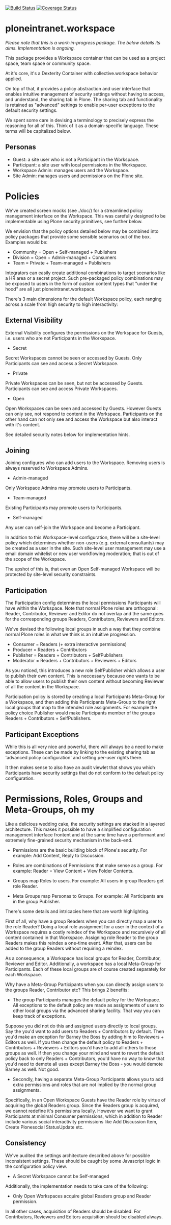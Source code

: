 [![Build Status](https://api.travis-ci.org/ploneintranet/ploneintranet.workspace.png)](https://travis-ci.org/ploneintranet/ploneintranet.workspace)
[![Coverage Status](https://coveralls.io/repos/ploneintranet/ploneintranet.workspace/badge.png)](https://coveralls.io/r/ploneintranet/ploneintranet.workspace)

ploneintranet.workspace
=======================

*Please note that this is a work-in-progress package. The below details its aims. Implementation is ongoing.*

This package provides a Workspace container that can be used as a project space,
team space or community space. 

At it's core, it's a Dexterity Container with collective.workspace behavior
applied.

On top of that, it provides a policy abstraction and user interface that
enables intuitive management of security settings without having to
access, and understand, the sharing tab in Plone. The sharing tab
and functionality is retained as "advanced" settings to enable
per-user exceptions to the default security settings.

We spent some care in devising a terminology to precisely express
the reasoning for all of this. Think of it as a domain-specific language.
These terms will be capitalized below.


Personas
--------

- Guest: a site user who is not a Participant in the Workspace.
- Participant: a site user with local permissions in the Workspace.
- Workspace Admin: manages users and the Workspace.
- Site Admin: manages users and permissions on the Plone site.


Policies
========

We've created screen mocks (see ./doc/) for a streamlined policy management
interface on the Workspace. This was carefully designed to be implementable
using Plone security primitives, see further below.

We envision that the policy options detailed below may be combined into
policy packages that provide some sensible scenarios out of the box.
Examples would be:

- Community = Open + Self-managed + Publishers
- Division  = Open + Admin-managed + Consumers
- Team      = Private + Team-managed + Publishers

Integrators can easily create additional combinations to target scenarios
like a HR area or a secret project. Such pre-packaged policy combinations
may be exposed to users in the form of custom content types that "under the
hood" are all just ploneintranet.workspace.

There's 3 main dimensions for the default Workspace policy, each ranging
across a scale from high security to high interactivity:


External Visibility
-------------------

External Visibility configures the permissions on the Workspace
for Guests, i.e. users who are not Participants in the Workspace.

* Secret

Secret Workspaces cannot be seen or accessed by Guests.
Only Participants can see and access a Secret Workspace.

* Private

Private Workspaces can be seen, but not be accessed by Guests.
Participants can see and access Private Workspaces.

* Open

Open Workspaces can be seen and accessed by Guests.
However Guests can only see, not respond to content in the Workspace.
Participants on the other hand can not only see and access
the Workspace but also interact with it's content.

See detailed security notes below for implementation hints.


Joining
-------

Joining configures who can add users to the Workspace.
Removing users is always reserved to Workspace Admins.

* Admin-managed

Only Workspace Admins may promote users to Participants.

* Team-managed

Existing Participants may promote users to Participants.

* Self-managed

Any user can self-join the Workspace and become a Participant.

In addition to this Workspace-level configuration, there will
be a site-level policy which determines whether non-users
(e.g. external consultants) may be created as a user in the site.
Such site-level user management may use a email domain whitelist
or new user workflowing moderation; that is out of the scope
of the Workspace.

The upshot of this is, that even an Open Self-managed Workspace will
be protected by site-level security constraints.


Participation
-------------

The Participation config determines the local permissions Participants
will have within the Workspace. Note that normal Plone roles are
orthogonal: Reader, Contributor, Reviewer and Editor do not overlap
and the same goes for the corresponding groups Readers, Contributors,
Reviewers and Editors.

We've devised the following local groups in such a way that they
combine normal Plone roles in what we think is an intuitive progression.

* Consumer   = Readers (+ extra interactive permissions)
* Producer   = Readers + Contributors
* Publisher  = Readers + Contributors + SelfPublishers
* Moderator  = Readers + Contributors + Reviewers + Editors

As you noticed, this introduces a new role SelfPublisher which allows
a user to publish their own content. This is neccessary because one wants
to be able to allow users to publish their own content without becoming
Reviewer of all the content in the Workspace.

Participation policy is stored by creating a local Participants Meta-Group
for a Workspace, and then adding this Participants Meta-Group to the right
local groups that map to the intended role assignments. For example the
policy choice Publisher would make Participants member of the groups
Readers + Contributors + SelfPublishers.


Participant Exceptions
----------------------

While this is all very nice and powerful, there will always be a need
to make exceptions. These can be made by linking to the existing sharing
tab as 'advanced policy configuration' and setting per-user rights there.

It then makes sense to also have an audit viewlet that shows you which
Participants have security settings that do not conform to the default
policy configuration.


Permissions, Roles, Groups and Meta-Groups, oh my
=================================================

Like a delicious wedding cake, the security settings are stacked in a
layered architecture. This makes it possible to have a simplified
configuration management interface frontent and at the same time have a
performant and extremely fine-grained security mechanism in the back-end.

* Permissions are the basic building block of Plone's security.
  For example: Add Content, Reply to Discussion.

* Roles are combinations of Permissions that make sense as a group.
  For example: Reader = View Content + View Folder Contents.

* Groups map Roles to users.
  For example: All users in group Readers get role Reader.

* Meta Groups map Personas to Groups.
  For example: All Participants are in the group Publisher.

There's some details and intricacies here that are worth highlighting.

First of all, why have a group Readers when you can directly map a user to the
role Reader? Doing a local role assignment for a user in the context of a
Workspace requires a costly reindex of the Workspace and recursively of all
content contained in that Workspace. Assigning role Reader to the group
Readers makes this reindex a one-time event. After that, users can be
added to the group Readers without requiring a reindex.

As a consequence, a Workspace has local groups for Reader, Contributor,
Reviewer and Editor. Additionally, a workspace has a local Meta-Group
for Participants. Each of these local groups are of course created separately
for each Workspace.

Why have a Meta-Group Participants when you can directly assign users
to the groups Reader, Contributor etc? This brings 2 benefits:

- The group Participants manages the default policy for the Workspace. 
  All exceptions to the default policy are made as assignments of users
  to other local groups via the advanced sharing facility. That way you
  can keep track of exceptions.

Suppose you did not do this and assigned users directly to local groups.
Say the you'd want to add users to Readers + Contributors by default.
Then you'd make an exception for Barney the Boss by adding him to
Reviewers + Editors as well. If you then change the default policy
to Readers + Contributors + Reviewers + Editors you'd have to add 
all others to those groups as well. If then you change your mind
and want to revert the default policy back to only Readers + Contributors,
you'd have no way to know that you'd need to demote all uses except
Barney the Boss - you would demote Barney as well. Not good.

- Secondly, having a separate Meta-Group Participants allows you to
  add extra permissions and roles that are not implied by the normal
  group assignments.

Specifically, in an Open Workspace Guests have the Reader role by
virtue of acquiring the global Readers group. Since the Readers
group is acquired, we cannot redefine it's permissions locally.
However we want to grant Participants at minimal Consumer permissions,
which in addition to Reader include various social interactivity
permissions like Add Discussion Item, Create Plonesocial StatusUpdate etc.


Consistency
-----------

We've audited the settings architecture described above for possible
inconsistent settings. These should be caught by some Javascript logic 
in the configuration policy view.

- A Secret Workspace cannot be Self-managed

Additionally, the implementation needs to take care of the following:

- Only Open Workspaces acquire global Readers group and Reader permission.

In all other cases, acquisition of Readers should be disabled.
For Contributors, Reviewers and Editors acquisition should be disabled always.

